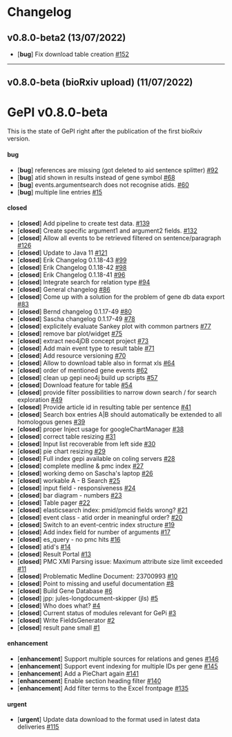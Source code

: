# Changelog

## v0.8.0-beta2 (13/07/2022)
- [**bug**] Fix download table creation [#152](https://github.com/JULIELab/gepi/issues/152)

---

## v0.8.0-beta (bioRxiv upload) (11/07/2022)
# GePI v0.8.0-beta

This is the state of GePI right after the publication of the first bioRxiv version.

#### bug

- [**bug**] references are missing (got deleted to aid sentence splitter) [#92](https://github.com/JULIELab/gepi/issues/92)
- [**bug**] atid shown in results instead of gene symbol [#68](https://github.com/JULIELab/gepi/issues/68)
- [**bug**] events.argumentsearch does not recognise atids.  [#60](https://github.com/JULIELab/gepi/issues/60)
- [**bug**] multiple line entries  [#15](https://github.com/JULIELab/gepi/issues/15)

#### closed

- [**closed**] Add pipeline to create test data. [#139](https://github.com/JULIELab/gepi/issues/139)
- [**closed**] Create specific argument1 and argument2 fields. [#132](https://github.com/JULIELab/gepi/issues/132)
- [**closed**] Allow all events to be retrieved filtered on sentence/paragraph [#126](https://github.com/JULIELab/gepi/issues/126)
- [**closed**] Update to Java 11 [#121](https://github.com/JULIELab/gepi/issues/121)
- [**closed**] Erik Changelog 0.1.18-43 [#99](https://github.com/JULIELab/gepi/issues/99)
- [**closed**] Erik Changelog 0.1.18-42 [#98](https://github.com/JULIELab/gepi/issues/98)
- [**closed**] Erik Changelog 0.1.18-41 [#96](https://github.com/JULIELab/gepi/issues/96)
- [**closed**] Integrate search for relation type [#94](https://github.com/JULIELab/gepi/issues/94)
- [**closed**] General changelog [#86](https://github.com/JULIELab/gepi/issues/86)
- [**closed**] Come up with a solution for the problem of gene db data export [#83](https://github.com/JULIELab/gepi/issues/83)
- [**closed**] Bernd changelog 0.1.17-49 [#80](https://github.com/JULIELab/gepi/issues/80)
- [**closed**] Sascha changelog 0.1.17-49  [#78](https://github.com/JULIELab/gepi/issues/78)
- [**closed**] explicitely evaluate Sankey plot with common partners [#77](https://github.com/JULIELab/gepi/issues/77)
- [**closed**] remove bar plot/widget [#75](https://github.com/JULIELab/gepi/issues/75)
- [**closed**] extract neo4jDB concept project [#73](https://github.com/JULIELab/gepi/issues/73)
- [**closed**] Add main event type to result table  [#71](https://github.com/JULIELab/gepi/issues/71)
- [**closed**] Add resource versioning [#70](https://github.com/JULIELab/gepi/issues/70)
- [**closed**] Allow to download table also in format xls [#64](https://github.com/JULIELab/gepi/issues/64)
- [**closed**] order of mentioned gene events [#62](https://github.com/JULIELab/gepi/issues/62)
- [**closed**] clean up gepi neo4j build up scripts [#57](https://github.com/JULIELab/gepi/issues/57)
- [**closed**] Download feature for table [#54](https://github.com/JULIELab/gepi/issues/54)
- [**closed**] provide filter possibilities to narrow down search / for search exploration [#49](https://github.com/JULIELab/gepi/issues/49)
- [**closed**] Provide article id in resulting table per sentence [#41](https://github.com/JULIELab/gepi/issues/41)
- [**closed**] Search box entries A|B should automatically be extended to all homologous genes   [#39](https://github.com/JULIELab/gepi/issues/39)
- [**closed**] proper Inject usage for googleChartManager [#38](https://github.com/JULIELab/gepi/issues/38)
- [**closed**] correct table resizing [#31](https://github.com/JULIELab/gepi/issues/31)
- [**closed**] Input list recoverable from left side [#30](https://github.com/JULIELab/gepi/issues/30)
- [**closed**] pie chart resizing [#29](https://github.com/JULIELab/gepi/issues/29)
- [**closed**] Full index gepi available on coling servers [#28](https://github.com/JULIELab/gepi/issues/28)
- [**closed**] complete medline & pmc index [#27](https://github.com/JULIELab/gepi/issues/27)
- [**closed**] working demo on Sascha's laptop [#26](https://github.com/JULIELab/gepi/issues/26)
- [**closed**] workable A - B Search [#25](https://github.com/JULIELab/gepi/issues/25)
- [**closed**] input field - responsiveness [#24](https://github.com/JULIELab/gepi/issues/24)
- [**closed**] bar diagram - numbers [#23](https://github.com/JULIELab/gepi/issues/23)
- [**closed**] Table pager [#22](https://github.com/JULIELab/gepi/issues/22)
- [**closed**] elasticsearch index: pmid/pmcid fields wrong? [#21](https://github.com/JULIELab/gepi/issues/21)
- [**closed**] event class - atid order in meaningful order? [#20](https://github.com/JULIELab/gepi/issues/20)
- [**closed**] Switch to an event-centric index structure [#19](https://github.com/JULIELab/gepi/issues/19)
- [**closed**] Add index field for number of arguments [#17](https://github.com/JULIELab/gepi/issues/17)
- [**closed**] es_query - no pmc hits  [#16](https://github.com/JULIELab/gepi/issues/16)
- [**closed**] atid's [#14](https://github.com/JULIELab/gepi/issues/14)
- [**closed**] Result Portal [#13](https://github.com/JULIELab/gepi/issues/13)
- [**closed**] PMC XMI Parsing issue: Maximum attribute size limit exceeded [#11](https://github.com/JULIELab/gepi/issues/11)
- [**closed**] Problematic Medline Document: 23700993 [#10](https://github.com/JULIELab/gepi/issues/10)
- [**closed**] Point to missing and useful documentation [#8](https://github.com/JULIELab/gepi/issues/8)
- [**closed**] Build Gene Database [#6](https://github.com/JULIELab/gepi/issues/6)
- [**closed**] jpp: jules-longdocument-skipper (jls) [#5](https://github.com/JULIELab/gepi/issues/5)
- [**closed**] Who does what? [#4](https://github.com/JULIELab/gepi/issues/4)
- [**closed**] Current status of modules relevant for GePi   [#3](https://github.com/JULIELab/gepi/issues/3)
- [**closed**] Write FieldsGenerator [#2](https://github.com/JULIELab/gepi/issues/2)
- [**closed**] result pane small [#1](https://github.com/JULIELab/gepi/issues/1)

#### enhancement

- [**enhancement**] Support multiple sources for relations and genes [#146](https://github.com/JULIELab/gepi/issues/146)
- [**enhancement**] Support event indexing for multiple IDs per gene [#145](https://github.com/JULIELab/gepi/issues/145)
- [**enhancement**] Add a PieChart again [#141](https://github.com/JULIELab/gepi/issues/141)
- [**enhancement**] Enable section heading filter [#140](https://github.com/JULIELab/gepi/issues/140)
- [**enhancement**] Add filter terms to the Excel frontpage [#135](https://github.com/JULIELab/gepi/issues/135)

#### urgent

- [**urgent**] Update data download to the format used in latest data deliveries [#115](https://github.com/JULIELab/gepi/issues/115)
